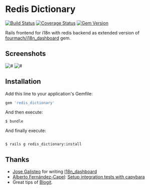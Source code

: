 # Redis Dictionary

[![Build Status](https://travis-ci.org/redrick/redis_dictionary.png?branch=master)](https://travis-ci.org/redrick/redis_dictionary)
[![Coverage Status](https://coveralls.io/repos/redrick/redis_dictionary/badge.png?branch=master)](https://coveralls.io/r/redrick/redis_dictionary?branch=master)
[![Gem Version](https://badge.fury.io/rb/redis_dictionary.png)](http://badge.fury.io/rb/redis_dictionary)

Rails frontend for i18n with redis backend as extended version of [fourmach/i18n_dashboard](https://github.com/fourmach/i18n_dashboard) gem.

## Screenshots

![#](https://raw.github.com/redrick/redis_dictionary/master/doc/screenshot-1.png)
![#](https://raw.github.com/redrick/redis_dictionary/master/doc/screenshot-2.png)


## Installation

Add this line to your application's Gemfile:

``` ruby
gem 'redis_dictionary'
```


And then execute:

```
$ bundle
```
And finally execute:

```

$ rails g redis_dictionary:install
```


## Thanks
  
  * [Jose Galisteo](https://github.com/ceritium) for writing [I18n_dashboard](https://github.com/fourmach/i18n_dashboard)
  * [Alberto Fernández-Capel](https://github.com/afcapel): [Setup integration tests with capybara](https://github.com/fourmach/i18n_dashboard/pull/1)
  * Great tips of [Blogit](https://github.com/KatanaCode/blogit).
